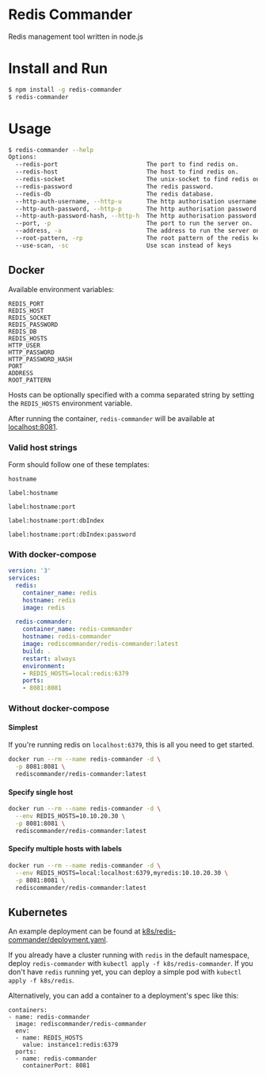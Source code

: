 # Redis Commander

Redis management tool written in node.js

# Install and Run

```bash
$ npm install -g redis-commander
$ redis-commander
```

# Usage

```bash
$ redis-commander --help
Options:
  --redis-port                         The port to find redis on.              [string]
  --redis-host                         The host to find redis on.              [string]
  --redis-socket                       The unix-socket to find redis on.       [string]
  --redis-password                     The redis password.                     [string]
  --redis-db                           The redis database.                     [string]
  --http-auth-username, --http-u       The http authorisation username.        [string]
  --http-auth-password, --http-p       The http authorisation password.        [string]
  --http-auth-password-hash, --http-h  The http authorisation password hash.   [string]
  --port, -p                           The port to run the server on.          [string]  [default: 8081]
  --address, -a                        The address to run the server on        [string]  [default: 0.0.0.0]
  --root-pattern, -rp                  The root pattern of the redis keys      [string]  [default: *]
  --use-scan, -sc                      Use scan instead of keys                [boolean] [default: false]
```

## Docker

Available environment variables:

```
REDIS_PORT
REDIS_HOST
REDIS_SOCKET
REDIS_PASSWORD
REDIS_DB
REDIS_HOSTS
HTTP_USER
HTTP_PASSWORD
HTTP_PASSWORD_HASH
PORT
ADDRESS
ROOT_PATTERN
```

Hosts can be optionally specified with a comma separated string by setting the `REDIS_HOSTS` environment variable.

After running the container, `redis-commander` will be available at [localhost:8081](http://localhost:8081).

### Valid host strings

Form should follow one of these templates:

`hostname`

`label:hostname`

`label:hostname:port`

`label:hostname:port:dbIndex`

`label:hostname:port:dbIndex:password`

### With docker-compose

```yml
version: '3'
services:
  redis:
    container_name: redis
    hostname: redis
    image: redis

  redis-commander:
    container_name: redis-commander
    hostname: redis-commander
    image: rediscommander/redis-commander:latest
    build: .
    restart: always
    environment:
    - REDIS_HOSTS=local:redis:6379
    ports:
    - 8081:8081
```

### Without docker-compose

#### Simplest

If you're running redis on `localhost:6379`, this is all you need to get started.

```bash
docker run --rm --name redis-commander -d \
  -p 8081:8081 \
  rediscommander/redis-commander:latest
```

#### Specify single host

```bash
docker run --rm --name redis-commander -d \
  --env REDIS_HOSTS=10.10.20.30 \
  -p 8081:8081 \
  rediscommander/redis-commander:latest
```

#### Specify multiple hosts with labels

```bash
docker run --rm --name redis-commander -d \
  --env REDIS_HOSTS=local:localhost:6379,myredis:10.10.20.30 \
  -p 8081:8081 \
  rediscommander/redis-commander:latest
```

## Kubernetes

An example deployment can be found at [k8s/redis-commander/deployment.yaml](k8s/redis-commander/deployment.yaml).

If you already have a cluster running with `redis` in the default namespace, deploy `redis-commander` with `kubectl apply -f k8s/redis-commander`. If you don't have `redis` running yet, you can deploy a simple pod with `kubectl apply -f k8s/redis`.

Alternatively, you can add a container to a deployment's spec like this:

```
containers:
- name: redis-commander
  image: rediscommander/redis-commander
  env:
  - name: REDIS_HOSTS
    value: instance1:redis:6379
  ports:
  - name: redis-commander
    containerPort: 8081
```
